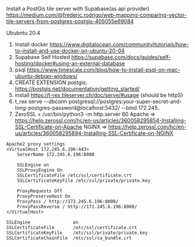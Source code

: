 Install a PostGis tile server with Supabase(as api provider)
https://medium.com/@frederic.rodrigo/web-mapping-comparing-vector-tile-servers-from-postgres-postgis-405055e69084

Ububntu 20.4
1) Install docker
https://www.digitalocean.com/community/tutorials/how-to-install-and-use-docker-on-ubuntu-20-04
2) Supabase Self Hosted
https://supabase.com/docs/guides/self-hosting/docker#using-an-external-database
3) psql https://www.timescale.com/blog/how-to-install-psql-on-mac-ubuntu-debian-windows/
4) CREATE EXTENSION postgis; https://postgis.net/documentation/getting_started/
5) install https://t-rex.tileserver.ch/doc/serve/#usage (should be httpS)
6) t_rex serve --dbconn postgresql://postgres:your-super-secret-and-long-postgres-password@localhost:5432/ --bind 172.245.*.*
7) ZeroSSL +  /usr/bin/python3 -m http.server 80
Apache => https://help.zerossl.com/hc/en-us/articles/360058295854-Installing-SSL-Certificate-on-Apache
NGINX => https://help.zerossl.com/hc/en-us/articles/360058295894-Installing-SSL-Certificate-on-NGINX
```
Apache2 proxy settings 
<VirtualHost 172.245.6.196:443>
    ServerName 172.245.6.196:8000

    SSLEngine on
    SSLProxyEngine On
    SSLCertificateFile /etc/ssl/certificate.crt
    SSLCertificateKeyFile /etc/ssl/private/private.key

    ProxyRequests Off
    ProxyPreserveHost On
    ProxyPass / http://172.245.6.196:8000/
    ProxyPassReverse / http://172.245.6.196:8000/
</VirtualHost>

SSLEngine                on
SSLCertificateFile       /etc/ssl/certificate.crt
SSLCertificateKeyFile    /etc/ssl/private/private.key
SSLCertificateChainFile  /etc/ssl/ca_bundle.crt
```
